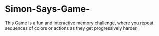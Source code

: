 # Simon-Says-Game-
This Game is a fun and interactive memory challenge, 
where you repeat sequences of colors or actions as they get progressively harder.
